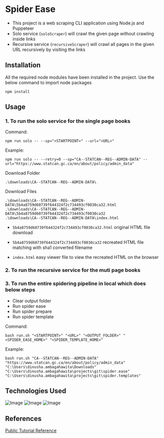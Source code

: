# Spider Ease
- This project is a web scraping CLI application using Node.js and Puppeteer
- Solo service (`soloScraper`) will crawl the given page without crawling inside links
- Recursive service (`recursiveScraper`) will crawl all pages in the given URL recursively by visiting the links

## Installation
All the required node modules have been installed in the project. Use the below command to import node packages

```
npm install
```

## Usage

### 1. To run the solo service for the single page books

Command:
```
npm run solo -- --sp="<STARTPOINT>" --url="<URL>"
```

Example:
```
npm run solo -- --retry=0 --sp="CA--STATCAN--REG--ADMIN-DATA" --url="https://www.statcan.gc.ca/en/about/policy/admin_data"
```

Download Folder
```
.\downloads\CA--STATCAN--REG--ADMIN-DATA\
```

Download Files
```
.\downloads\CA--STATCAN--REG--ADMIN-DATA\5b4a8759d60739f644324f2c734493cf0030ca32.html
.\downloads\CA--STATCAN--REG--ADMIN-DATA\5b4a8759d60739f644324f2c734493cf0030ca32
.\downloads\CA--STATCAN--REG--ADMIN-DATA\index.html
```

- `5b4a8759d60739f644324f2c734493cf0030ca32.html` original HTML file download

- `5b4a8759d60739f644324f2c734493cf0030ca32` recreated HTML file matching with sha1 converted filename

- `index.html` easy viewer file to view the recreated HTML on the browser

### 2. To run the recursive service for the muti page books
<TBD>

### 3. To run the entire spidering pipeline in local which does below steps
- Clear output folder
- Run spider ease
- Run spider prepare
- Run spider template

Command:
```
bash run.sh "<STARTPOINT>" "<URL>" "<OUTPUT_FOLDER>" "<SPIDER_EASE_HOME>" "<SPIDER_TEMPLATE_HOME>"
```

Example:
```
bash run.sh "CA--STATCAN--REG--ADMIN-DATA" "https://www.statcan.gc.ca/en/about/policy/admin_data" "C:\Users\dinusha.ambagahawita\Downloads" "C:\Users\dinusha.ambagahawita\projects\git\spider.ease" "C:\Users\dinusha.ambagahawita\projects\git\spider.templates"
```

## Technologies Used
![Image](https://static.javatpoint.com/images/javascript/javascript_logo.png)
![Image](https://user-images.githubusercontent.com/10379601/29446482-04f7036a-841f-11e7-9872-91d1fc2ea683.png)
![Image](https://miro.medium.com/max/600/1*AJTB4eViV7eQeOC9uUGABw.png)

## References
[Public Tutorial Reference](https://www.digitalocean.com/community/tutorials/how-to-scrape-a-website-using-node-js-and-puppeteer)